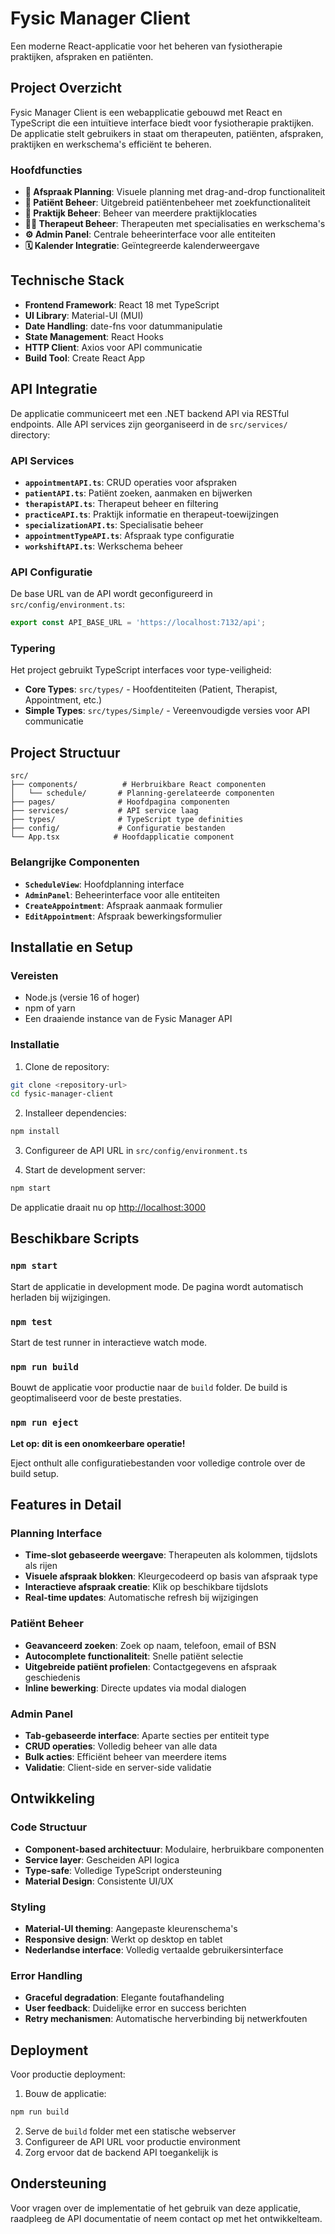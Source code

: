 # Fysic Manager Client

Een moderne React-applicatie voor het beheren van fysiotherapie praktijken, afspraken en patiënten.

## Project Overzicht

Fysic Manager Client is een webapplicatie gebouwd met React en TypeScript die een intuïtieve interface biedt voor fysiotherapie praktijken. De applicatie stelt gebruikers in staat om therapeuten, patiënten, afspraken, praktijken en werkschema's efficiënt te beheren.

### Hoofdfuncties

- **📅 Afspraak Planning**: Visuele planning met drag-and-drop functionaliteit
- **👥 Patiënt Beheer**: Uitgebreid patiëntenbeheer met zoekfunctionaliteit
- **🏥 Praktijk Beheer**: Beheer van meerdere praktijklocaties
- **👨‍⚕️ Therapeut Beheer**: Therapeuten met specialisaties en werkschema's
- **⚙️ Admin Panel**: Centrale beheerinterface voor alle entiteiten
- **🗓️ Kalender Integratie**: Geïntegreerde kalenderweergave

## Technische Stack

- **Frontend Framework**: React 18 met TypeScript
- **UI Library**: Material-UI (MUI)
- **Date Handling**: date-fns voor datummanipulatie
- **State Management**: React Hooks
- **HTTP Client**: Axios voor API communicatie
- **Build Tool**: Create React App

## API Integratie

De applicatie communiceert met een .NET backend API via RESTful endpoints. Alle API services zijn georganiseerd in de `src/services/` directory:

### API Services

- **`appointmentAPI.ts`**: CRUD operaties voor afspraken
- **`patientAPI.ts`**: Patiënt zoeken, aanmaken en bijwerken
- **`therapistAPI.ts`**: Therapeut beheer en filtering
- **`practiceAPI.ts`**: Praktijk informatie en therapeut-toewijzingen
- **`specializationAPI.ts`**: Specialisatie beheer
- **`appointmentTypeAPI.ts`**: Afspraak type configuratie
- **`workshiftAPI.ts`**: Werkschema beheer

### API Configuratie

De base URL van de API wordt geconfigureerd in `src/config/environment.ts`:

```typescript
export const API_BASE_URL = 'https://localhost:7132/api';
```

### Typering

Het project gebruikt TypeScript interfaces voor type-veiligheid:

- **Core Types**: `src/types/` - Hoofdentiteiten (Patient, Therapist, Appointment, etc.)
- **Simple Types**: `src/types/Simple/` - Vereenvoudigde versies voor API communicatie

## Project Structuur

```
src/
├── components/          # Herbruikbare React componenten
│   └── schedule/       # Planning-gerelateerde componenten
├── pages/              # Hoofdpagina componenten
├── services/           # API service laag
├── types/              # TypeScript type definities
├── config/             # Configuratie bestanden
└── App.tsx            # Hoofdapplicatie component
```

### Belangrijke Componenten

- **`ScheduleView`**: Hoofdplanning interface
- **`AdminPanel`**: Beheerinterface voor alle entiteiten
- **`CreateAppointment`**: Afspraak aanmaak formulier
- **`EditAppointment`**: Afspraak bewerkingsformulier

## Installatie en Setup

### Vereisten

- Node.js (versie 16 of hoger)
- npm of yarn
- Een draaiende instance van de Fysic Manager API

### Installatie

1. Clone de repository:
```bash
git clone <repository-url>
cd fysic-manager-client
```

2. Installeer dependencies:
```bash
npm install
```

3. Configureer de API URL in `src/config/environment.ts`

4. Start de development server:
```bash
npm start
```

De applicatie draait nu op [http://localhost:3000](http://localhost:3000)

## Beschikbare Scripts

### `npm start`
Start de applicatie in development mode. De pagina wordt automatisch herladen bij wijzigingen.

### `npm test`
Start de test runner in interactieve watch mode.

### `npm run build`
Bouwt de applicatie voor productie naar de `build` folder. De build is geoptimaliseerd voor de beste prestaties.

### `npm run eject`
**Let op: dit is een onomkeerbare operatie!**

Eject onthult alle configuratiebestanden voor volledige controle over de build setup.

## Features in Detail

### Planning Interface
- **Time-slot gebaseerde weergave**: Therapeuten als kolommen, tijdslots als rijen
- **Visuele afspraak blokken**: Kleurgecodeerd op basis van afspraak type
- **Interactieve afspraak creatie**: Klik op beschikbare tijdslots
- **Real-time updates**: Automatische refresh bij wijzigingen

### Patiënt Beheer
- **Geavanceerd zoeken**: Zoek op naam, telefoon, email of BSN
- **Autocomplete functionaliteit**: Snelle patiënt selectie
- **Uitgebreide patiënt profielen**: Contactgegevens en afspraak geschiedenis
- **Inline bewerking**: Directe updates via modal dialogen

### Admin Panel
- **Tab-gebaseerde interface**: Aparte secties per entiteit type
- **CRUD operaties**: Volledig beheer van alle data
- **Bulk acties**: Efficiënt beheer van meerdere items
- **Validatie**: Client-side en server-side validatie

## Ontwikkeling

### Code Structuur
- **Component-based architectuur**: Modulaire, herbruikbare componenten
- **Service layer**: Gescheiden API logica
- **Type-safe**: Volledige TypeScript ondersteuning
- **Material Design**: Consistente UI/UX

### Styling
- **Material-UI theming**: Aangepaste kleurenschema's
- **Responsive design**: Werkt op desktop en tablet
- **Nederlandse interface**: Volledig vertaalde gebruikersinterface

### Error Handling
- **Graceful degradation**: Elegante foutafhandeling
- **User feedback**: Duidelijke error en success berichten
- **Retry mechanismen**: Automatische herverbinding bij netwerkfouten

## Deployment

Voor productie deployment:

1. Bouw de applicatie:
```bash
npm run build
```

2. Serve de `build` folder met een statische webserver
3. Configureer de API URL voor productie environment
4. Zorg ervoor dat de backend API toegankelijk is

## Ondersteuning

Voor vragen over de implementatie of het gebruik van deze applicatie, raadpleeg de API documentatie of neem contact op met het ontwikkelteam.
